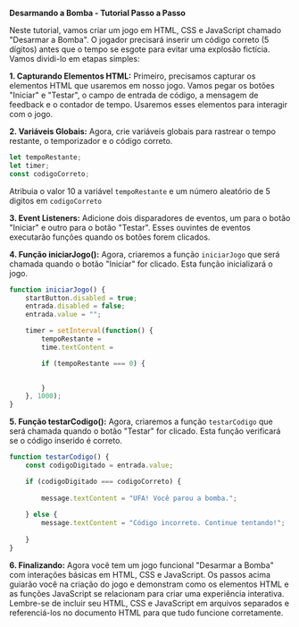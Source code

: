 
**Desarmando a Bomba - Tutorial Passo a Passo**

Neste tutorial, vamos criar um jogo em HTML, CSS e JavaScript chamado "Desarmar a Bomba". O jogador precisará inserir um código correto (5 dígitos) antes que o tempo se esgote para evitar uma explosão fictícia. Vamos dividi-lo em etapas simples:

**1. Capturando Elementos HTML:**
Primeiro, precisamos capturar os elementos HTML que usaremos em nosso jogo. Vamos pegar os botões "Iniciar" e "Testar", o campo de entrada de código, a mensagem de feedback e o contador de tempo. Usaremos esses elementos para interagir com o jogo.


**2. Variáveis Globais:**
Agora, crie variáveis globais para rastrear o tempo restante, o temporizador e o código correto.

```javascript
let tempoRestante;
let timer;
const codigoCorreto;
```
Atribuia o valor 10 a variável ```tempoRestante``` e um número aleatório de 5 digitos em ```codigoCorreto```

**3. Event Listeners:**
Adicione dois disparadores de eventos, um para o botão "Iniciar" e outro para o botão "Testar". Esses ouvintes de eventos executarão funções quando os botões forem clicados.


**4. Função iniciarJogo():**
Agora, criaremos a função `iniciarJogo` que será chamada quando o botão "Iniciar" for clicado. Esta função inicializará o jogo.

```javascript
function iniciarJogo() {
    startButton.disabled = true;
    entrada.disabled = false;
    entrada.value = "";

    timer = setInterval(function() {
        tempoRestante =
        time.textContent =

        if (tempoRestante === 0) {
            

        }
    }, 1000);
}
```

**5. Função testarCodigo():**
Agora, criaremos a função `testarCodigo` que será chamada quando o botão "Testar" for clicado. Esta função verificará se o código inserido é correto.

```javascript
function testarCodigo() {
    const codigoDigitado = entrada.value;

    if (codigoDigitado === codigoCorreto) {
        
        message.textContent = "UFA! Você parou a bomba.";
        
    } else {
        message.textContent = "Código incorreto. Continue tentando!";
        
    }
}
```

**6. Finalizando:**
Agora você tem um jogo funcional "Desarmar a Bomba" com interações básicas em HTML, CSS e JavaScript. Os passos acima guiarão você na criação do jogo e demonstram como os elementos HTML e as funções JavaScript se relacionam para criar uma experiência interativa. Lembre-se de incluir seu HTML, CSS e JavaScript em arquivos separados e referenciá-los no documento HTML para que tudo funcione corretamente.
